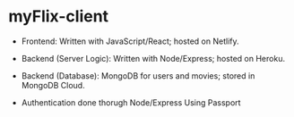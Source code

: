 # myFlix-client
- Frontend: Written with JavaScript/React; hosted on Netlify.
- Backend (Server Logic): Written with Node/Express; hosted on Heroku.
- Backend (Database): MongoDB for users and movies; stored in MongoDB Cloud.

- Authentication done thorugh Node/Express Using Passport
